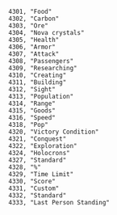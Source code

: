 ﻿```text
4301, "Food"
4302, "Carbon"
4303, "Ore"
4304, "Nova crystals"
4305, "Health"
4306, "Armor"
4307, "Attack"
4308, "Passengers"
4309, "Researching"
4310, "Creating"
4311, "Building"
4312, "Sight"
4313, "Population"
4314, "Range"
4315, "Goods"
4316, "Speed"
4318, "Pop"
4320, "Victory Condition"
4321, "Conquest"
4322, "Exploration"
4324, "Holocrons"
4327, "Standard"
4328, "%"
4329, "Time Limit"
4330, "Score"
4331, "Custom"
4332, "Standard"
4333, "Last Person Standing"
```